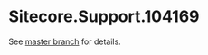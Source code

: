 # Sitecore.Support.104169

See [master branch](https://github.com/sitecoresupport/Sitecore.Support.104169) for details.
